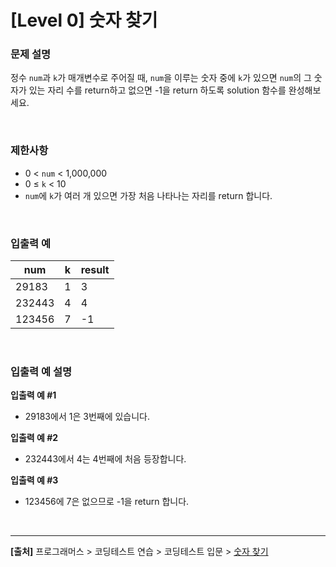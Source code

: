 # [Level 0] 숫자 찾기

### 문제 설명
정수 `num`과 `k`가 매개변수로 주어질 때, `num`을 이루는 숫자 중에 `k`가 있으면 `num`의 그 숫자가 있는 자리 수를 return하고 없으면 -1을 return 하도록 solution 함수를 완성해보세요.

<br>

### 제한사항
* 0 < `num` < 1,000,000
* 0 ≤ `k` < 10
* `num`에 `k`가 여러 개 있으면 가장 처음 나타나는 자리를 return 합니다.

<br>

### 입출력 예
|num|k|result|
|---|---|---|
|29183|1|3|
|232443|4|4|
|123456|7|-1|

<br>

### 입출력 예 설명
**입출력 예 #1**
* 29183에서 1은 3번째에 있습니다.

**입출력 예 #2**
* 232443에서 4는 4번째에 처음 등장합니다.

**입출력 예 #3**
* 123456에 7은 없으므로 -1을 return 합니다.

<br>

---
**[출처]** 프로그래머스 > 코딩테스트 연습 > 코딩테스트 입문 > [숫자 찾기](https://school.programmers.co.kr/learn/courses/30/lessons/120904)
